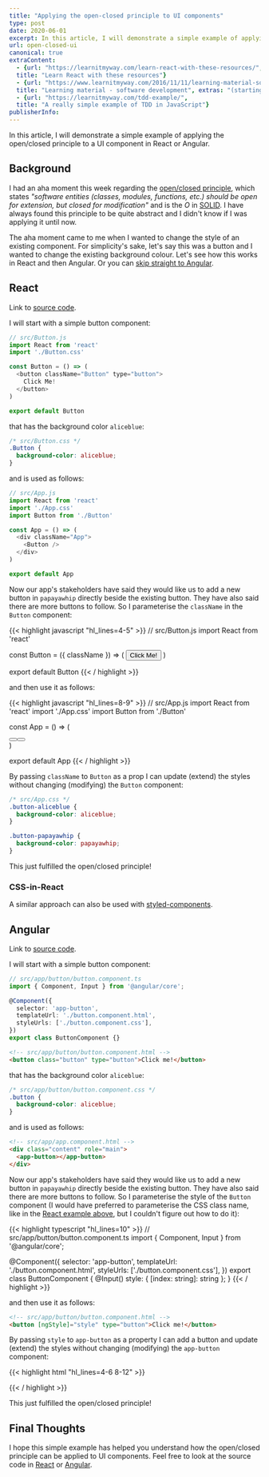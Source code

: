 ```yaml
---
title: "Applying the open-closed principle to UI components"
type: post
date: 2020-06-01
excerpt: In this article, I will demonstrate a simple example of applying the open/closed principle to a UI component in React or Angular.
url: open-closed-ui
canonical: true
extraContent:
  - {url: "https://learnitmyway.com/learn-react-with-these-resources/", 
  title: "Learn React with these resources"}
  - {url: "https://www.learnitmyway.com/2016/11/11/learning-material-software-development/", 
  title: "Learning material - software development", extras: "(starting with Intro to CS)"}
  - {url: "https://learnitmyway.com/tdd-example/", 
  title: "A really simple example of TDD in JavaScript"}
publisherInfo: 
---
```


In this article, I will demonstrate a simple example of applying the open/closed principle to a UI component in React or Angular.

<!--more-->
<!-- og:description -->

## Background

I had an aha moment this week regarding the [open/closed principle](https://en.wikipedia.org/wiki/Open%E2%80%93closed_principle), which states *"software entities (classes, modules, functions, etc.) should be open for extension, but closed for modification"* and is the *O* in [SOLID](https://en.wikipedia.org/wiki/SOLID). I have always found this principle to be quite abstract and I didn't know if I was applying it until now.

The aha moment came to me when I wanted to change the style of an existing component. For simplicity's sake, let's say this was a button and I wanted to change the existing background colour. Let's see how this works in React and then Angular. Or you can [skip straight to Angular](#angular).

## React

Link to [source code](https://github.com/learnitmyway/open-closed-react).

I will start with a simple button component:

```javascript
// src/Button.js
import React from 'react'
import './Button.css'

const Button = () => (
  <button className="Button" type="button">
    Click Me!
  </button>
)

export default Button
```

that has the background color `aliceblue`:

```css
/* src/Button.css */
.Button {
  background-color: aliceblue;
}

```

and is used as follows:

```javascript
// src/App.js
import React from 'react'
import './App.css'
import Button from './Button'

const App = () => (
  <div className="App">
    <Button />
  </div>
)

export default App
```

Now our app's stakeholders have said they would like us to add a new button in `papayawhip` directly beside the existing button. They have also said there are more buttons to follow. So I parameterise the `className` in the `Button` component:

{{< highlight javascript "hl_lines=4-5" >}}
// src/Button.js
import React from 'react'

const Button = ({ className }) => (
  <button className={className} type="button">
    Click Me!
  </button>
)

export default Button
{{< / highlight >}}

and then use it as follows:

{{< highlight javascript "hl_lines=8-9" >}}
// src/App.js
import React from 'react'
import './App.css'
import Button from './Button'

const App = () => (
  <div className="App">
    <Button className="button-aliceblue" />
    <Button className="button-papayawhip" />
  </div>
)

export default App
{{< / highlight >}}

By passing `className` to `Button` as a prop I can update (extend) the styles without changing (modifying) the `Button` component:

```css
/* src/App.css */
.button-aliceblue {
  background-color: aliceblue;
}

.button-papayawhip {
  background-color: papayawhip;
}
```

This just fulfilled the open/closed principle!

### CSS-in-React

A similar approach can also be used with [styled-components](https://styled-components.com/docs/basics#extending-styles).

## Angular

Link to [source code](https://github.com/learnitmyway/open-closed-angular).

I will start with a simple button component:

```typescript
// src/app/button/button.component.ts 
import { Component, Input } from '@angular/core';

@Component({
  selector: 'app-button',
  templateUrl: './button.component.html',
  styleUrls: ['./button.component.css'],
})
export class ButtonComponent {}
```

```html
<!-- src/app/button/button.component.html -->
<button class="button" type="button">Click me!</button>
```

that has the background color `aliceblue`:

```css
/* src/app/button/button.component.css */
.button {
  background-color: aliceblue;
}
```

and is used as follows:

```html
<!-- src/app/app.component.html -->
<div class="content" role="main">
  <app-button></app-button>
</div>
```

Now our app's stakeholders have said they would like us to add a new button in `papayawhip` directly beside the existing button. They have also said there are more buttons to follow. So I parameterise the style of the `Button` component (I would have preferred to parameterise the CSS class name, like in the [React example above](#react), but I couldn't figure out how to do it):

{{< highlight typescript "hl_lines=10" >}}
// src/app/button/button.component.ts 
import { Component, Input } from '@angular/core';

@Component({
  selector: 'app-button',
  templateUrl: './button.component.html',
  styleUrls: ['./button.component.css'],
})
export class ButtonComponent {
  @Input() style: { [index: string]: string };
}
{{< / highlight >}}

and then use it as follows:

```html
<!-- src/app/button/button.component.html -->
<button [ngStyle]="style" type="button">Click me!</button>
```

By passing `style` to `app-button` as a property I can add a button and update (extend) the styles without changing (modifying) the `app-button` component:

{{< highlight html "hl_lines=4-6 8-12" >}}
<!-- src/app/app.component.html -->
<div class="content" role="main">
  <app-button
    [style]="{
      backgroundColor: 'aliceblue'
    }"
  ></app-button>
  <app-button
    [style]="{
      backgroundColor: 'papayawhip'
    }"
  ></app-button>
</div>

{{< / highlight >}}

This just fulfilled the open/closed principle!

## Final Thoughts

I hope this simple example has helped you understand how the open/closed principle can be applied to UI components. Feel free to look at the source code in [React](https://github.com/learnitmyway/open-closed-react) or [Angular](https://github.com/learnitmyway/open-closed-angular).
